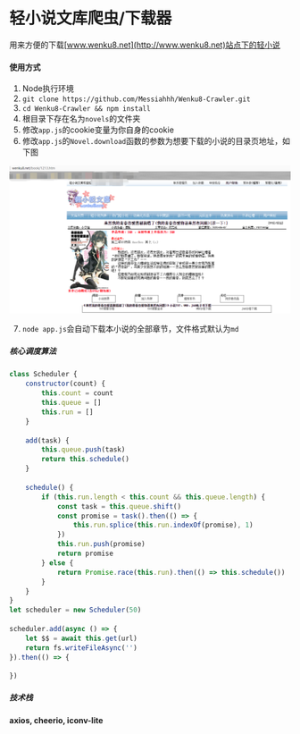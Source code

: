 轻小说文库爬虫/下载器
=======================================================

用来方便的下载[www.wenku8.net](http://www.wenku8.net)站点下的轻小说

#### 使用方式

1. Node执行环境
2. `git clone https://github.com/Messiahhh/Wenku8-Crawler.git `
3. ` cd Wenku8-Crawler && npm install `
4. 根目录下存在名为`novels`的文件夹
5. 修改`app.js`的cookie变量为你自身的cookie
6. 修改`app.js`的`Novel.download`函数的参数为想要下载的小说的目录页地址，如下图

![目录页](./example.png)

7. `node app.js`会自动下载本小说的全部章节，文件格式默认为`md`



##### 核心调度算法

``` js
class Scheduler {
	constructor(count) {
		this.count = count
		this.queue = []
		this.run = []
	}

	add(task) {
		this.queue.push(task)
		return this.schedule()
	}

	schedule() {
		if (this.run.length < this.count && this.queue.length) {
		  	const task = this.queue.shift()
		  	const promise = task().then(() => {
		  		this.run.splice(this.run.indexOf(promise), 1)
		  	})
		  	this.run.push(promise)
		  	return promise
		} else {
		  	return Promise.race(this.run).then(() => this.schedule())
		}
	}
}
let scheduler = new Scheduler(50)

scheduler.add(async () => {
    let $$ = await this.get(url)
    return fs.writeFileAsync('')
}).then(() => {
    
})
```



##### 技术栈

**axios, cheerio, iconv-lite**